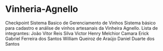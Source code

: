 # Vinheria-Agnello
 Checkpoint  Sistema Basico de Gerenciamento de Vinhos
Sistema básico para cadastro e análise de vinhos artesanais da Vinheira Agnello.
Lista de integrantes:
João Vitor Reis Silva
Victor Henry Melchior Camara
Erick Gabriel Ferreira dos Santos
William Queiroz de Araújo
Daniel Duarte dos Santos
